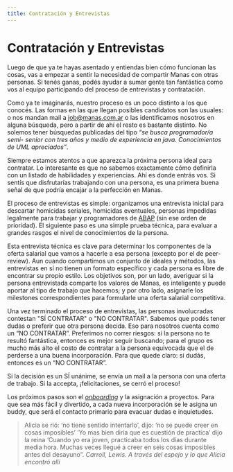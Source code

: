 ```yaml
---
title: Contratación y Entrevistas
---
```

# Contratación y Entrevistas

Luego de que ya te hayas asentado y entiendas bien cómo funcionan las cosas, vas a empezar a sentir la necesidad de compartir Manas con otras personas. Si tenés ganas, podés ayudar a sumar gente tan fantástica como vos al equipo participando del proceso de entrevistas y contratación.

Como ya te imaginarás, nuestro proceso es un poco distinto a los que conocés. Las formas en las que llegan posibles candidatos son las usuales: o nos mandan mail a job@manas.com.ar o las identificamos nosotros en alguna búsqueda, pero a partir de ahí el resto es bastante distinto. No solemos tener búsquedas publicadas del tipo *“se busca programador/a semi- senior con tres años y medio de experiencia en java. Conocimientos de UML apreciados”*.

Siempre estamos atentos a que aparezca la próxima persona ideal para contratar. Lo interesante es que no sabemos exactamente cómo definirla con un listado de habilidades y experiencias. Ahí es donde entrás vos. Si sentís que disfrutarías trabajando con una persona, es una primera buena señal de que podría encajar a la perfección en Manas.

El proceso de entrevistas es simple: organizamos una entrevista inicial para descartar homicidas seriales, homicidas eventuales, personas impedidas legalmente para trabajar y programadores de [ABAP](https://en.wikipedia.org/wiki/ABAP) (sin ese orden de prioridad). El siguiente paso es una simple prueba técnica, para evaluar a grandes rasgos el nivel de conocimientos de la persona.

Esta  entrevista técnica es clave para determinar los componentes de la oferta salarial que vamos a hacerle a esa persona (excepto por el de peer-review). Aun cuando compartimos un conjunto de ideales y métodos, las entrevistas en sí no tienen un formato específico y cada persona es libre de encontrar su propio estilo. Los objetivos son, por un lado, averiguar si la persona entrevistada comparte los valores de Manas, es inteligente y puede aportar al tipo de trabajo que hacemos; y por otro lado, asignarle los milestones correspondientes para formularle una oferta salarial competitiva.

Una vez terminado el proceso de entrevistas, las personas involucradas contestan "SÍ CONTRATAR" o "NO CONTRATAR". Sabemos que podés tener dudas o preferir que otra persona decida. Eso para nosotros cuenta como un “NO CONTRATAR”. Preferimos no correr riesgos: si la persona no te resultó fantástica, entonces es mejor seguir buscando; para el grupo es mucho más alto el costo de contratar a la persona equivocada que el de perderse a una buena incorporación. Para que quede claro: si dudás, entonces es un “NO CONTRATAR”.

Si la decisión es un SÍ unánime, se envía un mail a la persona con una oferta de trabajo. Si la accepta, ¡felicitaciones, se cerró el proceso!

Los próximos pasos son el *[onboarding](https://docs.google.com/document/d/1KoxZSdGPQy4a6cV4FofDX87-MYlm4bei7HCKtrC8VGk/edit)* y la asignación a proyectos. Para que sea más fácil y divertido, a cada nueva incorporación se le asigna un buddy, que será el contacto primario para evacuar dudas e inquietudes.

> Alicia se rió: ‘no tiene sentido intentarlo’, dijo: ‘no se puede creer en cosas imposibles’ ‘Yo mas bien diría que es cuestión de practica’ dijo la reina ‘Cuando yo era joven, practicaba todos los días durante media hora. Muchas veces llegué a creer en seis cosas imposibles antes del desayuno”.
<cite>Carroll, Lewis. A través del espejo y lo que Alicia encontró allí</cite>